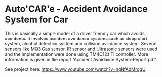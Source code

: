 # Auto'CAR'e - Accident Avoidance System for Car
This is basically a simple model of a driver friendly car which avoids accidents. It involves accident avoidance systems such as sleep alert system, alcohol detection system and collision avoidance system. Several sensors like MQ3 Gas sensor, IR sensor and Ultrasonic sensors were used and the implementation were done using TM4C123 Ti controller. More information is given in the report 'Accident Avoidance System-Report.pdf'.

See project here: https://www.youtube.com/watch?v=nqNfAdMrgqU
